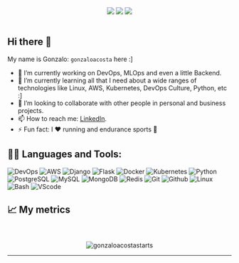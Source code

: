 <div align="center">
    <img src="https://img.shields.io/badge/gonzaloacosta-v1.0.0-green">
    <img src="https://visitor-badge.glitch.me/badge?page_id=gonzaloacosta.gonzaloacosta">
    <img src="https://img.shields.io/github/stars/gonzaloacosta?style=flat">
    </br>
    </br>
</div>

## Hi there 👋

My name is Gonzalo: `gonzaloacosta` here :]

- 🔭 I’m currently working on DevOps, MLOps and even a little Backend.
- 🌱 I’m currently learning all that I need about a wide ranges of technologies like Linux, AWS, Kubernetes, DevOps Culture, Python, etc :]
- 🦾 I’m looking to collaborate with other people in personal and business projects.
- 📫 How to reach me: [LinkedIn](https://www.linkedin.com/in/gonzaloacostapeiro/).
- ⚡ Fun fact: I ❤️  running and endurance sports 🤹

## 🧑‍💻 Languages and Tools:

![DevOps](https://img.shields.io/badge/DevOps-%2314354C.svg?style=for-the-badge&logo=DevOps&logoColor=white)
![AWS](https://img.shields.io/badge/aws-%2314354C.svg?style=for-the-badge&logo=AWS&logoColor=white)
![Django](https://img.shields.io/badge/django-%23092E20.svg?style=for-the-badge&logo=django&logoColor=white)
![Flask](https://img.shields.io/badge/flask-black.svg?style=for-the-badge&logo=flask&logoColor=white)
![Docker](https://img.shields.io/badge/docker-099cec.svg?style=for-the-badge&logo=docker&logoColor=white)
![Kubernetes](https://img.shields.io/badge/kubernetes-346ee5.svg?style=for-the-badge&logo=kubernetes&logoColor=white)
![Python](https://img.shields.io/badge/python-%2314354C.svg?style=for-the-badge&logo=python&logoColor=white)
![PostgreSQL](https://img.shields.io/badge/postgresql-336791.svg?style=for-the-badge&logo=postgresql&logoColor=white)
![MySQL](https://img.shields.io/badge/mysql-f19103.svg?style=for-the-badge&logo=mysql&logoColor=white)
![MongoDB](https://img.shields.io/badge/mongodb-13aa52.svg?style=for-the-badge&logo=mongodb&logoColor=white)
![Redis](https://img.shields.io/badge/redis-a51f17.svg?style=for-the-badge&logo=redis&logoColor=white)
![Git](https://img.shields.io/badge/git-%23F05033.svg?style=for-the-badge&logo=git&logoColor=white)
![Github](https://img.shields.io/badge/github-%23121011.svg?style=for-the-badge&logo=github&logoColor=white)
![Linux](https://img.shields.io/badge/Linux-FCC624?style=for-the-badge&logo=linux&logoColor=black)
![Bash](https://img.shields.io/badge/bash-2c3539.svg?style=for-the-badge&logo=gnu-bash&logoColor=white)
![VScode](https://img.shields.io/badge/VisualStudioCode-0078d7.svg?style=for-the-badge&logo=visual-studio-code&logoColor=white)
</br>

## 📈 My metrics

<p align="center">
    </br>
    </br>
    <img src="https://github-readme-stats.vercel.app/api?username=gonzaloacosta&show_icons=true&theme=highcontrast" alt="gonzaloacostastarts" />
    </br>
</p>

---

